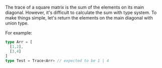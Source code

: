 The trace of a square matrix is the sum of the elements on its main diagonal.
However, it's difficult to calculate the sum with type system. 
To make things simple, let's return the elements on the main diagonal with union type.


For example:

```ts
type Arr = [
  [1,2],
  [3,4]
]
type Test = Trace<Arr> // expected to be 1 | 4
```

